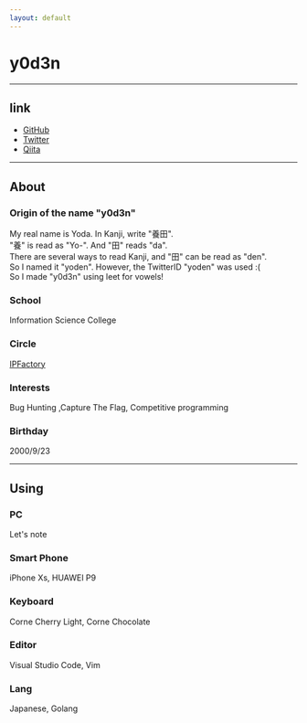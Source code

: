 ```yaml
---
layout: default
---
```

# y0d3n

* * *

## link
 - [GitHub](https://github.com/y0d3n)
 - [Twitter](https://twitter.com/y0d3n)
 - [Qiita](https://qiita.com/y0d3n)

* * *

## About

### Origin of the name "y0d3n"
My real name is Yoda. In Kanji, write "養田".  
"養" is read as "Yo-". And "田" reads "da".  
There are several ways to read Kanji, and "田" can be read as "den".  
So I named it "yoden". However, the TwitterID "yoden" was used :(  
So I made "y0d3n" using leet for vowels!

### School
Information Science College

### Circle
[IPFactory](https://ipfactory.github.io/)

### Interests
Bug Hunting ,Capture The Flag, Competitive programming

### Birthday
2000/9/23

* * *

## Using

### PC
Let's note

### Smart Phone
iPhone Xs, HUAWEI P9

### Keyboard
Corne Cherry Light, Corne Chocolate

### Editor
Visual Studio Code, Vim

### Lang
Japanese, Golang
